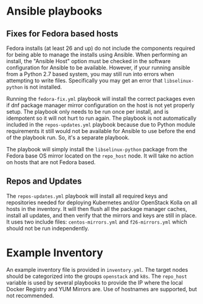 # Ansible playbooks

## Fixes for Fedora based hosts

Fedora installs (at least 26 and up) do not include the components required for being able to manage the installs using Ansible. When performing an install, the "Ansible Host" option must be checked in the software configuration for Ansible to be available. However, if your running ansible from a Python 2.7 based system, you may still run into errors when attempting to write files. Specifically you may get an error that `libselinux-python` is not installed.

Running the `fedora-fix.yml` playbook will install the correct packages even if dnf package manager mirror configuration on the host is not yet properly setup. The playbook only needs to be run once per install, and is idempotent so it will not hurt to run again. The playbook is not automatically included in the `repos-updates.yml` playbook because due to Python module requirements it still would not be available for Ansible to use before the end of the playbook run. So, it's a separate playbook.

The playbook will simply install the `libselinux-python` package from the Fedora base OS mirror located on the `repo_host` node. It will take no action on hosts that are not Fedora based.

## Repos and Updates

The `repos-updates.yml` playbook will install all required keys and repositories needed for deploying Kubernetes and/or OpenStack Kolla on all hosts in the inventory. It will then flush all the package manager caches, install all updates, and then verify that the mirrors and keys are still in place. It uses two include files: `centos-mirrors.yml` and `f26-mirrors.yml` which should not be run independently.

# Example Inventory

An example inventory file is provided in `inventory.yml`. The target nodes should be categorized into the groups `openstack` and `k8s`. The `repo_host` variable is used by several playbooks to provide the IP where the local Docker Registry and YUM Mirrors are. Use of hostnames are supported, but not recommended.

